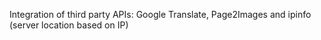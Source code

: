 Integration of third party APIs: Google Translate, Page2Images and ipinfo (server location based on IP) 